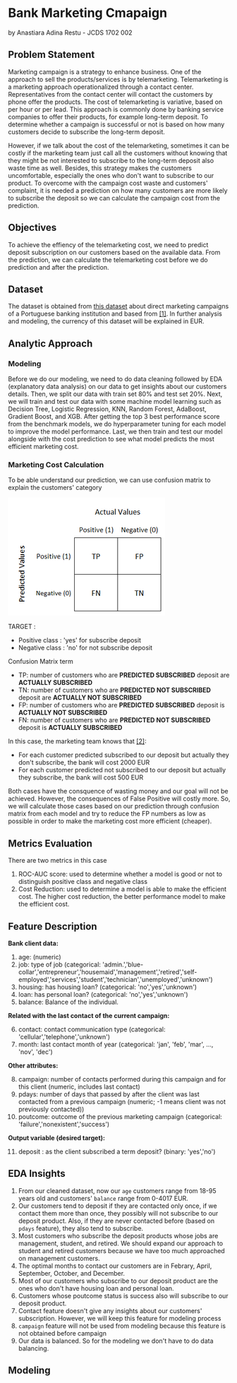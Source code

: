 # Bank Marketing Cmapaign
by Anastiara Adina Restu - JCDS 1702 002

## Problem Statement

Marketing campaign is a strategy to enhance business. One of the approach to sell the products/services is by telemarketing. 
Telemarketing is a marketing approach operationalized through a contact center. 
Representatives from the contact center will contact the customers by phone offer the products. The cost of telemarketing is variative, based on per hour or per lead. 
This approach is commonly done by banking service companies to offer their products, for example long-term deposit. 
To determine whether a campaign is successful or not is based on how many customers decide to subscribe the long-term deposit. 

However, if we talk about the cost of the telemarketing, sometimes it can be costly if the marketing 
team just call all the customers without knowing that they might be not interested to subscribe to the 
long-term deposit also waste time as well. Besides, this strategy makes the customers uncomfortable, especially the ones who don't 
want to subscribe to our product. To overcome with the campaign cost waste and customers' complaint, it is needed a prediction on how many
customers are more likely to subscribe the deposit so we can calculate the campaign cost from the prediction.

## Objectives
To achieve the effiency of the telemarketing cost, we need to predict deposit subscription on our customers based on the available data. 
From the prediction, we can calculate the telemarketing cost before we do prediction and after the prediction.

## Dataset
The dataset is obtained from [this dataset](https://drive.google.com/file/d/1PQTTWgITANg5Av-1Ot28KCIHVyFaCmUK/view) about direct marketing campaigns of a Portuguese banking institution and based from [[1]](https://www.kaggle.com/datasets/janiobachmann/bank-marketing-dataset). In further analysis and modeling, the currency of this dataset will be explained in EUR.

## Analytic Approach
### Modeling
Before we do our modeling, we need to do data cleaning followed by EDA (explanatory data analysis) on our data to get insights about our customers details. Then, we split our data with train set 80% and test set 20%. Next, we will train and test our data with some machine model learning such as Decision Tree, Logistic Regression, KNN, Random Forest, AdaBoost, Gradient Boost, and XGB. After getting the top 3 best performance score from the benchmark models, we do hyperparameter tuning for each model to improve the model performance. Last, we then train and test our model alongside with the cost prediction to see what model predicts the most efficient marketing cost.

### Marketing Cost Calculation
To be able understand our prediction, we can use confusion matrix to explain the customers' category

![](https://github.com/anastiara/casptone-modul-3/blob/main/Images/2022-08-08-20-25-29.png)

TARGET :
- Positive class : 'yes' for subscribe deposit
- Negative class : 'no' for not subscribe deposit

Confusion Matrix term
- TP: number of customers who are **PREDICTED SUBSCRIBED** deposit are **ACTUALLY SUBSCRIBED**
- TN: number of customers who are **PREDICTED NOT SUBSCRIBED** deposit are **ACTUALLY NOT SUBSCRIBED**
- FP: number of customers who are **PREDICTED SUBSCRIBED** deposit is **ACTUALLY NOT SUBSCRIBED**
- FN: number of customers who are **PREDICTED NOT SUBSCRIBED** deposit is **ACTUALLY SUBSCRIBED**


In this case, the marketing team knows that [[2]](https://github.com/goncaloggomes/cost-prediction/blob/master/ML_fullproject_bankmktcampaign.ipynb):
- For each customer predicted subscribed to our deposit but actually they don't subscribe, the bank will cost 2000 EUR
- For each customer predicted not subscribed to our deposit but actually they subscribe, the bank will cost 500 EUR

Both cases have the consquence of wasting money and our goal will not be achieved. However, the consequences of False Positive will costly more. So, we will calculate those cases based on our prediction through confusion matrix from each model and try to reduce the FP numbers as low as possible in order to make the marketing cost more efficient (cheaper).

## Metrics Evaluation

There are two metrics in this case

1. ROC-AUC score: used to determine whether a model is good or not to distinguish positive class and negative class
2. Cost Reduction: used to determine a model is able to make the efficient cost. The higher cost reduction, the better performance model to make the efficient cost.

## Feature Description

**Bank client data:**

1. age: (numeric)
2. job: type of job (categorical: 'admin.','blue-collar','entrepreneur','housemaid','management','retired','self-employed','services','student','technician','unemployed','unknown')
3. housing: has housing loan? (categorical: 'no','yes','unknown')
4. loan: has personal loan? (categorical: 'no','yes','unknown')
5. balance: Balance of the individual.

**Related with the last contact of the current campaign:**

6. contact: contact communication type (categorical: 'cellular','telephone','unknown')
7. month: last contact month of year (categorical: 'jan', 'feb', 'mar', ..., 'nov', 'dec')

**Other attributes:**

8. campaign: number of contacts performed during this campaign and for this client (numeric, includes last contact)
9. pdays: number of days that passed by after the client was last contacted from a previous campaign (numeric; -1 means client was not previously contacted))
10. poutcome: outcome of the previous marketing campaign (categorical: 'failure','nonexistent','success')

**Output variable (desired target):**

11. deposit : as the client subscribed a term deposit? (binary: 'yes','no')

## EDA Insights
1. From our cleaned dataset, now our `age` customers range from 18-95 years old and customers' `balance` range from 0-4017 EUR.
2. Our customers tend to deposit if they are contacted only once, if we contact them more than once, they possibly will not subscribe to our deposit product. Also, if they are never contacted before (based on `pdays` feature), they also tend to subscribe.
3. Most customers who subscribe the deposit products whose jobs are management, student, and retired. We should expand our approach to student and retired customers because we have too much approached on management customers. 
4. The optimal months to contact our customers are in Febrary, April, September, October, and December.
5. Most of our customers who subscribe to our deposit product are the ones who don't have housing loan and personal loan.
6. Customers whose poutcome status is success also will subscribe to our deposit product.
7. Contact feature doesn't give any insights about our customers' subscription. However, we will keep this feature for modeling process
8. `campaign` feature will not be used from modeling because this feature is not obtained before campaign
9. Our data is balanced. So for the modeling we don't have to do data balancing.

## Modeling

